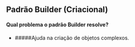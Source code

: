 ## Padrão Builder (Criacional)
#### Qual problema o padrão Builder resolve? 
* #####Ajuda na criação de objetos complexos. 